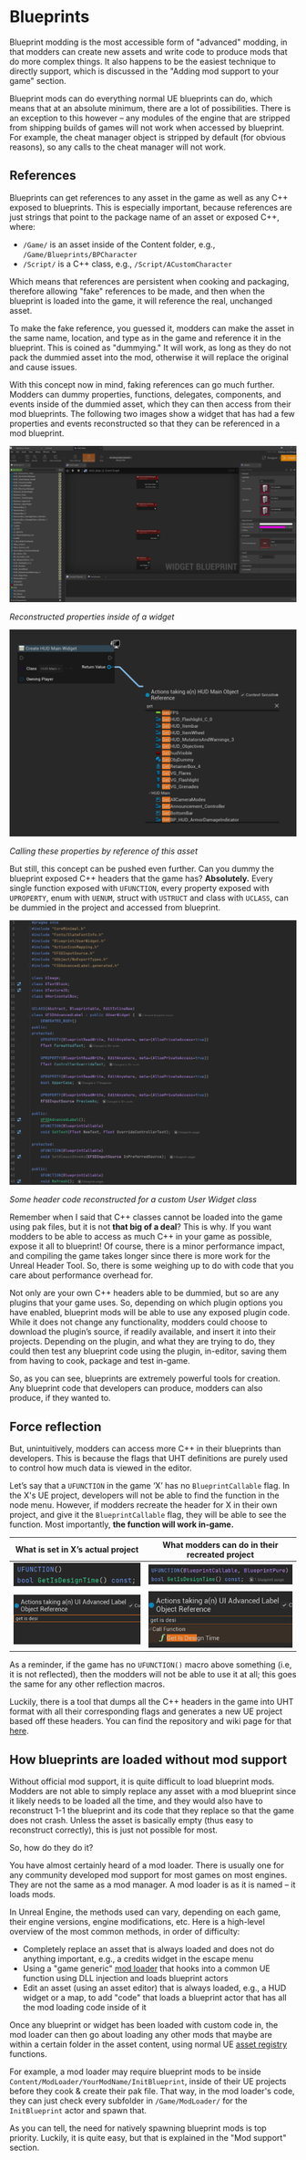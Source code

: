 # Blueprints
Blueprint modding is the most accessible form of "advanced" modding, in that modders can create new assets and write code to produce mods that do more complex things. It also happens to be the easiest technique to directly support, which is discussed in the "Adding mod support to your game" section. 

Blueprint mods can do everything normal UE blueprints can do, which means that at an absolute minimum, there are a lot of possibilities. There is an exception to this however – any modules of the engine that are stripped from shipping builds of games will not work when accessed by blueprint. For example, the cheat manager object is stripped by default (for obvious reasons), so any calls to the cheat manager will not work.

## References
Blueprints can get references to any asset in the game as well as any C++ exposed to blueprints. This is especially important, because references are just strings that point to the package name of an asset or exposed C++, where:
- `/Game/` is an asset inside of the Content folder, e.g., `/Game/Blueprints/BPCharacter`
- `/Script/` is a C++ class, e.g., `/Script/ACustomCharacter`

Which means that references are persistent when cooking and packaging, therefore allowing "fake" references to be made, and then when the blueprint is loaded into the game, it will reference the real, unchanged asset. 

To make the fake reference, you guessed it, modders can make the asset in the same name, location, and type as in the game and reference it in the blueprint. This is coined as "dummying." It will work, as long as they do not pack the dummied asset into the mod, otherwise it will replace the original and cause issues. 

With this concept now in mind, faking references can go much further. Modders can dummy properties, functions, delegates, components, and events inside of the dummied asset, which they can then access from their mod blueprints. The following two images show a widget that has had a few properties and events reconstructed so that they can be referenced in a mod blueprint.

![Reconstructed Widgets](../Images/RecontructedWidget.png)

*Reconstructed properties inside of a widget*

![Calling Widget Reference](../Images/CallingWidgetReference.png)

*Calling these properties by reference of this asset*

But still, this concept can be pushed even further. Can you dummy the blueprint exposed C++ headers that the game has? **Absolutely.** Every single function exposed with `UFUNCTION`, every property exposed with `UPROPERTY`, enum with `UENUM`, struct with `USTRUCT` and class with `UCLASS`, can be dummied in the project and accessed from blueprint. 

![Reconstructed Header Code](../Images/UHTExampleCode.png)

*Some header code reconstructed for a custom User Widget class*

Remember when I said that C++ classes cannot be loaded into the game using pak files, but it is not **that big of a deal**? This is why. If you want modders to be able to access as much C++ in your game as possible, expose it all to blueprint! Of course, there is a minor performance impact, and compiling the game takes longer since there is more work for the Unreal Header Tool. So, there is some weighing up to do with code that you care about performance overhead for. 

Not only are your own C++ headers able to be dummied, but so are any plugins that your game uses. So, depending on which plugin options you have enabled, blueprint mods will be able to use any exposed plugin code. While it does not change any functionality, modders could choose to download the plugin’s source, if readily available, and insert it into their projects. Depending on the plugin, and what they are trying to do, they could then test any blueprint code using the plugin, in-editor, saving them from having to cook, package and test in-game. 

So, as you can see, blueprints are extremely powerful tools for creation. Any blueprint code that developers can produce, modders can also produce, if they wanted to. 

## Force reflection
But, unintuitively, modders can access more C++ in their blueprints than developers. This is because the flags that UHT definitions are purely used to control how much data is viewed in the editor. 

Let’s say that a `UFUNCTION` in the game ‘X’ has no `BlueprintCallable` flag. In the X's UE project, developers will not be able to find the function in the node menu. However, if modders recreate the header for X in their own project, and give it the `BlueprintCallable` flag, they will be able to see the function. Most importantly, **the function will work in-game.** 

What is set in X’s actual project | What modders can do in their recreated project
----------------------------------|--------------------------------------------
![X's Header](../Images/NormalHeader.png) | ![Modder's Header](../Images/RecreatedHeader.png)
![X's Reference](../Images/NormalReference.png) | ![Modder's Reference](../Images/RecreatedReference.png)

As a reminder, if the game has no `UFUNCTION()` macro above something (i.e, it is not reflected), then the modders will not be able to use it at all; this goes the same for any other reflection macros.

Luckily, there is a tool that dumps all the C++ headers in the game into UHT format with all their corresponding flags and generates a new UE project based off these headers. You can find the repository and wiki page for that [here](https://github.com/UE4SS-RE/RE-UE4SS/).

## How blueprints are loaded without mod support
Without official mod support, it is quite difficult to load blueprint mods. Modders are not able to simply replace any asset with a mod blueprint since it likely needs to be loaded all the time, and they would also have to reconstruct 1-1 the blueprint and its code that they replace so that the game does not crash. Unless the asset is basically empty (thus easy to reconstruct correctly), this is just not possible for most. 

So, how do they do it?

You have almost certainly heard of a mod loader. There is usually one for any community developed mod support for most games on most engines. They are not the same as a mod manager. A mod loader is as it is named – it loads mods. 

In Unreal Engine, the methods used can vary, depending on each game, their engine versions, engine modifications, etc. Here is a high-level overview of the most common methods, in order of difficulty:
- Completely replace an asset that is always loaded and does not do anything important, e.g., a credits widget in the escape menu
- Using a "game generic" [mod loader](https://github.com/RussellJerome/UnrealModLoader) that hooks into a common UE function using DLL injection and loads blueprint actors
- Edit an asset (using an asset editor) that is always loaded, e.g., a HUD widget or a map, to add "code" that loads a blueprint actor that has all the mod loading code inside of it

Once any blueprint or widget has been loaded with custom code in, the mod loader can then go about loading any other mods that maybe are within a certain folder in the asset content, using normal UE [asset registry](https://docs.unrealengine.com/4.27/en-US/ProgrammingAndScripting/ProgrammingWithCPP/Assets/Registry/) functions. 

For example, a mod loader may require blueprint mods to be inside `Content/ModLoader/YourModName/InitBlueprint`, inside of their UE projects before they cook & create their pak file. That way, in the mod loader's code, they can just check every subfolder in `/Game/ModLoader/` for the `InitBlueprint` actor and spawn that.

As you can tell, the need for natively spawning blueprint mods is top priority. Luckily, it is quite easy, but that is explained in the "Mod support" section.
